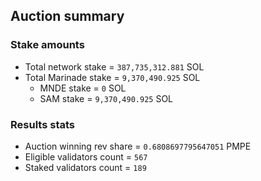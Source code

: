## Auction summary

### Stake amounts
- Total network stake = `387,735,312.881` SOL
- Total Marinade stake = `9,370,490.925` SOL
  - MNDE stake = `0` SOL
  - SAM stake = `9,370,490.925` SOL

### Results stats
- Auction winning rev share = `0.6808697795647051` PMPE
- Eligible validators count = `567`
- Staked validators count = `189`
